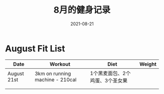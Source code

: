 ﻿---
layout: post
title: 8月的健身记录
date: 2021-08-21 
tags: Fit

---


# August Fit List

| Date        | Workout                         | Diet                            | Weight |
| ----------- | ------------------------------- | ------------------------------- | ------ |
| August 21st | 3km on running machine - 210cal | 1个黑麦面包、2个鸡蛋、3个圣女果 |        |
|             |                                 |                                 |        |
|             |                                 |                                 |        |

